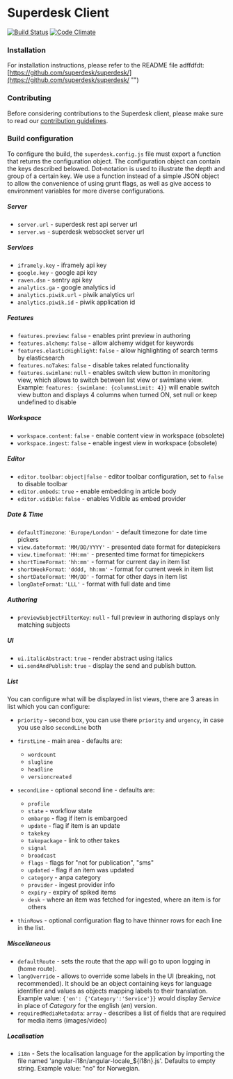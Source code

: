 # Superdesk Client

[![Build Status](https://travis-ci.org/superdesk/superdesk-client-core.svg?branch=master)](https://travis-ci.org/superdesk/superdesk-client-core)
[![Code Climate](https://codeclimate.com/github/superdesk/superdesk-client-core/badges/gpa.svg)](https://codeclimate.com/github/superdesk/superdesk-client-core)
### Installation

For installation instructions, please refer to the README file adffdfdt: [https://github.com/superdesk/superdesk/](https://github.com/superdesk/superdesk/ "")

### Contributing

Before considering contributions to the Superdesk client, please make sure to read our [contribution guidelines](https://github.com/superdesk/superdesk-client-core/blob/master/CONTRIBUTING.md).

### Build configuration

To configure the build, the `superdesk.config.js` file must export a function that returns the configuration object. The configuration object can contain the keys described belowed. Dot-notation is used to illustrate the depth and group of a certain key. We use a function instead of a simple JSON object to allow the convenience of using grunt flags, as well as give access to environment variables for more diverse configurations.

##### Server

- `server.url` - superdesk rest api server url
- `server.ws` - superdesk websocket server url

##### Services

- `iframely.key` - iframely api key
- `google.key` - google api key
- `raven.dsn` - sentry api key
- `analytics.ga` - google analytics id
- `analytics.piwik.url` - piwik analytics url
- `analytics.piwik.id` - piwik application id

##### Features

- `features.preview`: `false` - enables print preview in authoring
- `features.alchemy`: `false` - allow alchemy widget for keywords
- `features.elasticHighlight`: `false` - allow highlighting of search terms by elasticsearch
- `features.noTakes`: `false` - disable takes related functionality
- `features.swimlane`: `null` - enables switch view button in monitoring view, which allows to switch between list view or swimlane view. Example: `features: {swimlane: {columnsLimit: 4}}` will enable switch view button and displays 4 columns when turned ON, set null or keep undefined to disable

##### Workspace
- `workspace.content`: `false` - enable content view in workspace (obsolete)
- `workspace.ingest`: `false` - enable ingest view in workspace (obsolete)

##### Editor

- `editor.toolbar`: `object|false` - editor toolbar configuration, set to `false` to disable toolbar
- `editor.embeds`: `true` - enable embedding in article body
- `editor.vidible`: `false` - enables Vidible as embed provider

##### Date & Time

- `defaultTimezone`: `'Europe/London'` - default timezone for date time pickers
- `view.dateformat`: `'MM/DD/YYYY'` - presented date format for datepickers
- `view.timeformat`: `'HH:mm'` - presented time format for timepickers
- `shortTimeFormat`: `'hh:mm'` - format for current day in item list
- `shortWeekFormat`: `'dddd, hh:mm'` - format for current week in item list
- `shortDateFormat`: `'MM/DD'` - format for other days in item list
- `longDateFormat`: `'LLL'` - format with full date and time

##### Authoring

- `previewSubjectFilterKey`: `null` - full preview in authoring displays only matching subjects

##### UI

- `ui.italicAbstract`: `true` - render abstract using italics
- `ui.sendAndPublish`: `true` - display the send and publish button.

##### List

You can configure what will be displayed in list views, there are 3 areas in list which you can configure:

- `priority` - second box, you can use there `priority` and `urgency`, in case you use also `secondLine` both

- `firstLine` - main area - defaults are:
    - `wordcount`
    - `slugline`
    - `headline`
    - `versioncreated`

- `secondLine` - optional second line - defaults are:
    - `profile`
    - `state` - workflow state
    - `embargo` - flag if item is embargoed
    - `update` - flag if item is an update
    - `takekey`
    - `takepackage` - link to other takes
    - `signal`
    - `broadcast`
    - `flags` - flags for "not for publication", "sms"
    - `updated` - flag if an item was updated
    - `category` - anpa category
    - `provider` - ingest provider info
    - `expiry` - expiry of spiked items
    - `desk` - where an item was fetched for ingested, where an item is for others

- `thinRows` - optional configuration flag to have thinner rows for each line in the list.

##### Miscellaneous

- `defaultRoute` - sets the route that the app will go to upon logging in (home route).
- `langOverride` - allows to override some labels in the UI (breaking, not recommended). It should be an object containing keys for language identifier and values as objects mapping labels to their translation. Example value: `{'en': {'Category':'Service'}}` would display _Service_ in place of _Category_ for the english (_en_) version.
- `requiredMediaMetadata`: `array` - describes a list of fields that are required for media items (images/video)

##### Localisation

- `i18n` - Sets the localisation language for the application by importing the file named 'angular-i18n/angular-locale_${i18n}.js'. Defaults to empty string. Example value: "no" for Norwegian.
